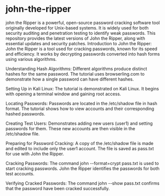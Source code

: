 # john-the-ripper
john the Ripper is a powerful, open-source password cracking software tool originally developed for Unix-based systems. It is widely used for both security auditing and penetration testing to identify weak passwords. This repository provides the latest versions of John the Ripper, along with essential updates and security patches. 
Introduction to John the Ripper:
John the Ripper is a tool used for cracking passwords, known for its speed and efficiency.
It works by decrypting passwords converted into hash forms using various algorithms.

 Understanding Hash Algorithms:
Different algorithms produce distinct hashes for the same password.
The tutorial uses browserling.com to demonstrate how a single password can have different hashes.

 Setting Up in Kali Linux:
The tutorial is demonstrated on Kali Linux.
It begins with opening a terminal window and gaining root access.


 Locating Passwords:
Passwords are located in the /etc/shadow file in hash format.
The tutorial shows how to view accounts and their corresponding hashed passwords.

 Creating Test Users:
Demonstrates adding new users (user1) and setting passwords for them.
These new accounts are then visible in the /etc/shadow file.

 Preparing for Password Cracking:
A copy of the /etc/shadow file is made and edited to include only the user1 account.
The file is saved as pass.txt for use with John the Ripper.

 Cracking Passwords:
The command john --format=crypt pass.txt is used to start cracking passwords.
John the Ripper identifies the passwords for both test accounts.

 Verifying Cracked Passwords:
The command john --show pass.txt confirms that the password have been cracked successfully.

